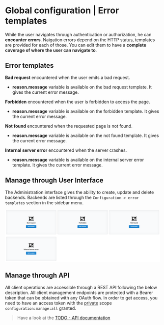 # Global configuration | Error templates

While the user navigates through authentication or authorization, he can __encounter errors__. Naigation errors depend on the HTTP status, templates are provided for each of those. You can edit them to have a __complete coverage of where the user can navigate to__.

## Error templates

<div class="parameters">

__Bad request__ encountered when the user emits a bad request.
- __reason.message__ variable is available on the bad request template. It gives the current error message.

__Forbidden__ encountered when the user is forbidden to access the page.
- __reason.message__ variable is available on the forbidden template. It gives the current error message.

__Not found__ encountered when the requested page is not found.
- __reason.message__ variable is available on the not found template. It gives the current error message.

__Internal server error__ encountered when the server crashes.
- __reason.message__ variable is available on the internal server error template. It gives the current error message.

</div>

## Manage through User Interface

The Administration interface gives the ability to create, update and delete backends. Backends are listed through the `Configuration > error templates` section in the sidebar menu.

![error templates view](/assets/images/error-templates.png)

## Manage through API

All client operations are accessible through a REST API following the below description. All client management endpoints are protected with a Bearer token that can be obtained with any OAuth flow. In order to get access, you need to have an access token with the [private](provider-configuration/configure-scopes.md#public-vs-private-scopes) scope `configuration:manage:all` granted.

> Have a look at the [TODO - API documentation](/api/list-scopes)
